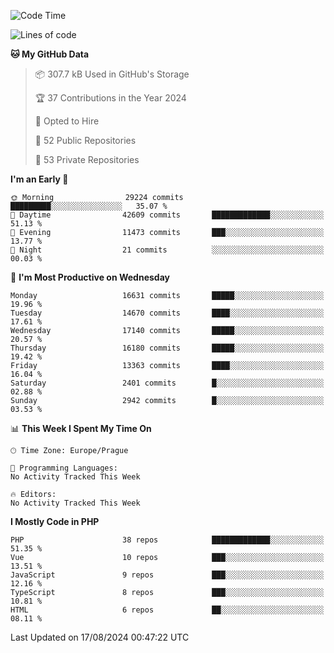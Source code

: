 <!--START_SECTION:waka-->
![Code Time](http://img.shields.io/badge/Code%20Time-1%2C583%20hrs%2058%20mins-blue)

![Lines of code](https://img.shields.io/badge/From%20Hello%20World%20I%27ve%20Written-26.3%20million%20lines%20of%20code-blue)

**🐱 My GitHub Data** 

> 📦 307.7 kB Used in GitHub's Storage 
 > 
> 🏆 37 Contributions in the Year 2024
 > 
> 💼 Opted to Hire
 > 
> 📜 52 Public Repositories 
 > 
> 🔑 53 Private Repositories 
 > 
**I'm an Early 🐤** 

```text
🌞 Morning                29224 commits       █████████░░░░░░░░░░░░░░░░   35.07 % 
🌆 Daytime                42609 commits       █████████████░░░░░░░░░░░░   51.13 % 
🌃 Evening                11473 commits       ███░░░░░░░░░░░░░░░░░░░░░░   13.77 % 
🌙 Night                  21 commits          ░░░░░░░░░░░░░░░░░░░░░░░░░   00.03 % 
```
📅 **I'm Most Productive on Wednesday** 

```text
Monday                   16631 commits       █████░░░░░░░░░░░░░░░░░░░░   19.96 % 
Tuesday                  14670 commits       ████░░░░░░░░░░░░░░░░░░░░░   17.61 % 
Wednesday                17140 commits       █████░░░░░░░░░░░░░░░░░░░░   20.57 % 
Thursday                 16180 commits       █████░░░░░░░░░░░░░░░░░░░░   19.42 % 
Friday                   13363 commits       ████░░░░░░░░░░░░░░░░░░░░░   16.04 % 
Saturday                 2401 commits        █░░░░░░░░░░░░░░░░░░░░░░░░   02.88 % 
Sunday                   2942 commits        █░░░░░░░░░░░░░░░░░░░░░░░░   03.53 % 
```


📊 **This Week I Spent My Time On** 

```text
🕑︎ Time Zone: Europe/Prague

💬 Programming Languages: 
No Activity Tracked This Week

🔥 Editors: 
No Activity Tracked This Week
```

**I Mostly Code in PHP** 

```text
PHP                      38 repos            █████████████░░░░░░░░░░░░   51.35 % 
Vue                      10 repos            ███░░░░░░░░░░░░░░░░░░░░░░   13.51 % 
JavaScript               9 repos             ███░░░░░░░░░░░░░░░░░░░░░░   12.16 % 
TypeScript               8 repos             ███░░░░░░░░░░░░░░░░░░░░░░   10.81 % 
HTML                     6 repos             ██░░░░░░░░░░░░░░░░░░░░░░░   08.11 % 
```




 Last Updated on 17/08/2024 00:47:22 UTC
<!--END_SECTION:waka-->
<!--
**AlexKratky/AlexKratky** is a ✨ _special_ ✨ repository because its `README.md` (this file) appears on your GitHub profile.

Here are some ideas to get you started:

- 🔭 I’m currently working on ...
- 🌱 I’m currently learning ...
- 👯 I’m looking to collaborate on ...
- 🤔 I’m looking for help with ...
- 💬 Ask me about ...
- 📫 How to reach me: ...
- 😄 Pronouns: ...
- ⚡ Fun fact: ...
-->
